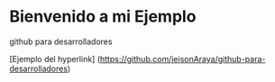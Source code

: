 # Bienvenido a mi Ejemplo
github para desarrolladores

[Ejemplo del hyperlink] (https://github.com/jeisonAraya/github-para-desarrolladores)
